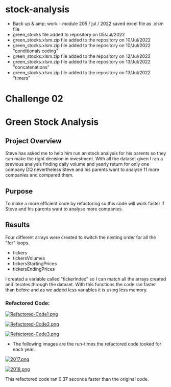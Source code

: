 # stock-analysis
* Back up & amp; work - module 205 / jul / 2022 saved excel file as .xlsm file 
* green_stocks file added to repository on 05/Jul/2022
* green_stocks.xlsm.zip file added to the repository on 10/Jul/2022
* green_stocks.xlsm.zip file added to the repository on 10/Jul/2022 "conditionals coding"
* green_stocks.xlsm.zip file added to the repository on 12/Jul/2022
* green_stocks.xlsm.zip file added to the repository on 13/Jul/2022 "concatenations"
* green_stocks.xlsm.zip file added to the repository on 13/Jul/2022 "timers"

# Challenge 02
# Green Stock Analysis 
## Project Overview

Steve has asked me to help him run an stock analysis for his parents so they can make the right decision in investment. With all the dataset given I ran a previous analysis finding daily volume and yearly return for only one company DQ nevertheless Steve and his parents want to analyse 11 more companies and compared them.

## Purpose

To make a more efficient code by refactoring so this code will work faster if Steve and his parents want to analyse more companies.

## Results
 
Four different arrays were created to switch the nesting order for all the "for" loops. 

 * tickers
 * tickersVolumes
 * tickersStartingPrices
 * tickersEndingPrices

I created a variable called "tickerIndex" so I can match all the arrays created and iterates through the dataset. With this functions the code ran faster than before and as we added less variables it is using less memory.

### Refactored Code:

[![Refactored-Code1.png](https://i.postimg.cc/mZYZ2GjZ/Refactored-Code1.png)](https://postimg.cc/Z0qzV2XX)

[![Refactored-Code2.png](https://i.postimg.cc/dt3fN2hM/Refactored-Code2.png)](https://postimg.cc/1fxMfN0M)

[![Refactored-Code3.png](https://i.postimg.cc/zGnFxvFZ/Refactored-Code3.png)](https://postimg.cc/dhVC1qf4)

* The following images are the run-times the refactored code tooked for each year. 

[![2017.png](https://i.postimg.cc/1RbFbFBn/2017.png)](https://postimg.cc/Wt6tkhQT)

[![2018.png](https://i.postimg.cc/kMN9d3FQ/2018.png)](https://postimg.cc/HjLFQNNn)

This refactored code ran 0.37 seconds faster than the original code.




